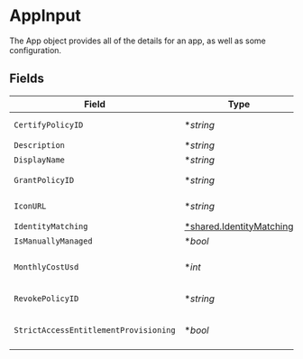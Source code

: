 # AppInput

The App object provides all of the details for an app, as well as some configuration.


## Fields

| Field                                                                                 | Type                                                                                  | Required                                                                              | Description                                                                           |
| ------------------------------------------------------------------------------------- | ------------------------------------------------------------------------------------- | ------------------------------------------------------------------------------------- | ------------------------------------------------------------------------------------- |
| `CertifyPolicyID`                                                                     | **string*                                                                             | :heavy_minus_sign:                                                                    | The ID of the Certify Policy associated with this App.                                |
| `Description`                                                                         | **string*                                                                             | :heavy_minus_sign:                                                                    | The app's description.                                                                |
| `DisplayName`                                                                         | **string*                                                                             | :heavy_minus_sign:                                                                    | The app's display name.                                                               |
| `GrantPolicyID`                                                                       | **string*                                                                             | :heavy_minus_sign:                                                                    | The ID of the Grant Policy associated with this App.                                  |
| `IconURL`                                                                             | **string*                                                                             | :heavy_minus_sign:                                                                    | The URL of an icon to display for the app.                                            |
| `IdentityMatching`                                                                    | [*shared.IdentityMatching](../../../pkg/models/shared/identitymatching.md)            | :heavy_minus_sign:                                                                    | The identityMatching field.                                                           |
| `IsManuallyManaged`                                                                   | **bool*                                                                               | :heavy_minus_sign:                                                                    | The isManuallyManaged field.                                                          |
| `MonthlyCostUsd`                                                                      | **int*                                                                                | :heavy_minus_sign:                                                                    | The cost of an app per-seat, so that total cost can be calculated by the grant count. |
| `RevokePolicyID`                                                                      | **string*                                                                             | :heavy_minus_sign:                                                                    | The ID of the Revoke Policy associated with this App.                                 |
| `StrictAccessEntitlementProvisioning`                                                 | **bool*                                                                               | :heavy_minus_sign:                                                                    | The strictAccessEntitlementProvisioning field.                                        |